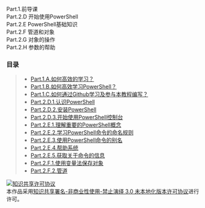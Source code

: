 Part.1.前导课  
Part.2.D 开始使用PowerShell  
Part.2.E PowerShell基础知识  
Part.2.F 管道和对象  
Part.2.G 对象的操作  
Part.2.H 参数的帮助




### 目录

> - [Part.1.A.如何高效的学习？](Part.1.A.study.efficiently.ipynb)
> - [Part.1.B.如何高效学习PowerShell？](Part.1.B.how.to.learn.powershell.ipynb)
> - [Part.1.C.如何通过Github学习及参与本教程编写？](Part.1.C.learn.and.contribute.this.tutorial.via.Github.ipynb)
> - [Part.2.D.1.认识PowerShell](Part.2.D.1.what.is.powershell.ipynb)
> - [Part.2.D.2.安装PowerShell](Part.2.D.2.install.powershell.ipynb)
> - [Part.2.D.3.开始使用PowerShell控制台](Part.2.D.3.start.with.powershell.consol.ipynb)
> - [Part.2.E.1.理解重要的PowerShell概念](Part.2.E.1.important.powershell.concepts.ipynb)
> - [Part.2.E.2.学习PowerShell命令的命名规则](Part.2.E.2.command.names.ipynb)
> - [Part.2.E.3.使用PowerShell命令的别名](Part.2.E.3.command.alias.ipynb)
> - [Part.2.E.4.帮助系统](Part.2.E.4.help.system.ipynb)
> - [Part.2.E.5.获取关于命令的信息](Part.2.E.5.help.system.ipynb)
> - [Part.2.F.1.使用变量法保存对象](Part.2.F.1.help.system.ipynb)
> - [Part.2.F.2.管道](Part.2.F.2.pipelines.ipynb)


<a rel="license" href="http://creativecommons.org/licenses/by-nc-nd/3.0/"><img alt="知识共享许可协议" style="border-width:0" src="https://i.creativecommons.org/l/by-nc-nd/3.0/88x31.png" /></a><br />本作品采用<a rel="license" href="http://creativecommons.org/licenses/by-nc-nd/3.0/">知识共享署名-非商业性使用-禁止演绎 3.0 未本地化版本许可协议</a>进行许可。
